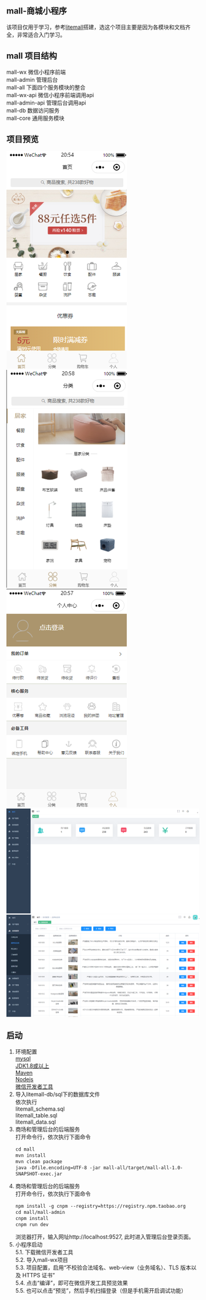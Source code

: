 ## mall-商城小程序<br>
该项目仅用于学习，参考[litemall](https://github.com/linlinjava/litemall "悬停显示")搭建，选这个项目主要是因为各模块和文档齐全，非常适合入门学习。<br>
## mall 项目结构<br>
mall-wx 微信小程序前端<br>
mall-admin 管理后台<br>
mall-all 下面四个服务模块的整合<br>
mall-wx-api 微信小程序前端调用api<br>
mall-admin-api 管理后台调用api<br>
mall-db 数据访问服务<br>
mall-core 通用服务模块<br>
## 项目预览<br>
![Alt text](https://github.com/Anhooo/mall/blob/master/img/index.png)<br>
![Alt text](https://github.com/Anhooo/mall/blob/master/img/category.png)<br>
![Alt text](https://github.com/Anhooo/mall/blob/master/img/my.png)<br>
![Alt text](https://github.com/Anhooo/mall/blob/master/img/admin-index1.png)<br>
![Alt text](https://github.com/Anhooo/mall/blob/master/img/admin-index.png)<br>
## 启动<br>
1. 环境配置<br>
[mysql](https://dev.mysql.com/downloads/mysql/ "悬停显示")<br>
[JDK1.8或以上](https://www.oracle.com/technetwork/java/javase/overview/index.html "悬停显示")<br>
[Maven](https://maven.apache.org/download.cgi "悬停显示")<br>
[Nodejs](https://nodejs.org/en/download/ "悬停显示")<br>
[微信开发者工具](https://developers.weixin.qq.com/miniprogram/dev/devtools/download.html "悬停显示")<br>
2. 导入litemall-db/sql下的数据库文件<br>
依次执行<br> 
litemall_schema.sql<br>
litemall_table.sql<br>
litemall_data.sql<br>
3. 商场和管理后台的后端服务<br>
	打开命令行，依次执行下面命令
	```
	cd mall
  	mvn install
  	mvn clean package
  	java -Dfile.encoding=UTF-8 -jar mall-all/target/mall-all-1.0-SNAPSHOT-exec.jar
	```
4. 商场和管理后台的后端服务<br>
	打开命令行，依次执行下面命令
	```
  	npm install -g cnpm --registry=https://registry.npm.taobao.org
  	cd mall/mall-admin
  	cnpm install
  	cnpm run dev
	```
	浏览器打开，输入网址http://localhost:9527, 此时进入管理后台登录页面。<br>
5. 小程序启动<br>
5.1. 下载微信开发者工具<br>
5.2. 导入mall-wx项目<br>
5.3. 项目配置，启用“不校验合法域名、web-view（业务域名）、TLS 版本以及 HTTPS 证书”<br>
5.4. 点击“编译”，即可在微信开发工具预览效果<br>
5.5. 也可以点击“预览”，然后手机扫描登录（但是手机需开启调试功能）<br>
	

